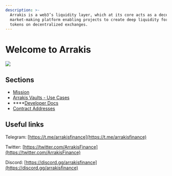 ```yaml
---
description: >-
  Arrakis is a web3’s liquidity layer, which at its core acts as a decentralized
  market-making platform enabling projects to create deep liquidity for their
  tokens on decentralized exchanges.
---
```


# Welcome to Arrakis

![](.gitbook/assets/1\_JqKaqgK3dZpwY2NW45l2lw.jpeg)

## Sections

* [Mission](mission.md)
* [Arrakis Vaults - Use Cases](arrakis-vaults-use-cases.md)
* ****[Developer Docs](developer-docs.md)
* [Contract Addresses](pool-addresses.md)

## Useful links

Telegram: [https://t.me/arrakisfinance](https://t.me/arrakisfinance)

Twitter: [https://twitter.com/ArrakisFinance](https://twitter.com/ArrakisFinance)

Discord: [https://discord.gg/arrakisfinance](https://discord.gg/arrakisfinance)
